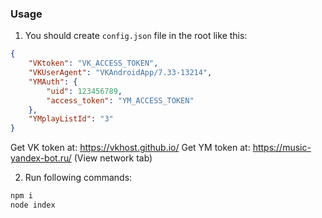 ### Usage

1. You should create `config.json` file in the root like this:
```json
{
	"VKtoken": "VK_ACCESS_TOKEN",
	"VKUserAgent": "VKAndroidApp/7.33-13214",
	"YMAuth": {
		"uid": 123456789,
		"access_token": "YM_ACCESS_TOKEN"
	},
	"YMplayListId": "3"
}
```
Get VK token at: https://vkhost.github.io/
Get YM token at: https://music-yandex-bot.ru/ (View network tab)

2. Run following commands:
```sh
npm i
node index 
```
